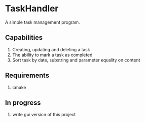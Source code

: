 # TaskHandler
A simple task management program.
## Сapabilities
1) Creating, updating and deleting a task
2) The ability to mark a task as completed
3) Sort task by date, substring and parameter equality on content
## Requirements
1) cmake
## In progress
1) write gui version of this project
